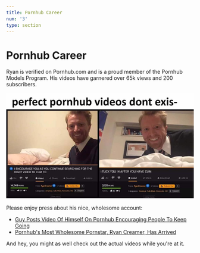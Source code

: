```yaml
---
title: Pornhub Career
num: '3'
type: section
---
```

# Pornhub Career

Ryan is verified on Pornhub.com and is a proud member of the Pornhub Models Program. His videos have garnered over 65k views and 200 subscribers.

![](/static/assets/45132927_10156633426422412_562934225251074048_n-1.jpg)

Please enjoy press about his nice, wholesome account:

* [Guy Posts Video Of Himself On Pornhub Encouraging People To Keep Going](http://www.ladbible.com/news/weird-guy-posts-video-of-himself-on-pornhub-encouraging-people-to-keep-going-20181031)
* [Pornhub's Most Wholesome Pornstar, Ryan Creamer, Has Arrived](http://www.collegehumor.com/post/7058729/pornhubs-most-wholesome-pornstar-has-arrived)

And hey, you might as well check out the actual videos while you're at it.
